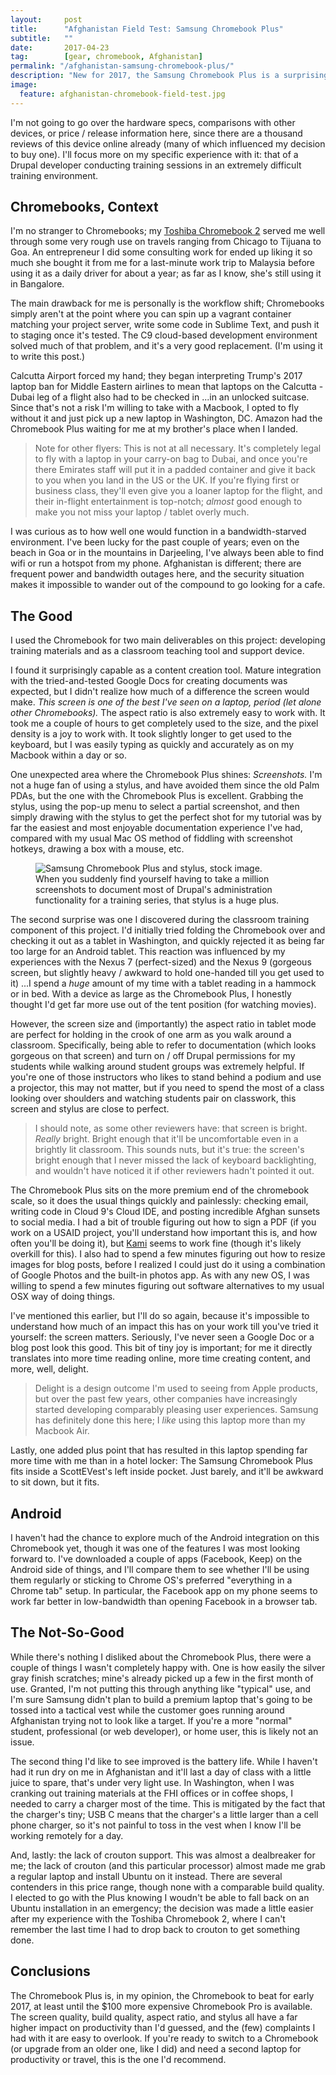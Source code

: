 ```yaml
---
layout:     post
title:      "Afghanistan Field Test: Samsung Chromebook Plus"
subtitle:   ""
date:       2017-04-23
tag: 		[gear, chromebook, Afghanistan]
permalink: "/afghanistan-samsung-chromebook-plus/"
description: "New for 2017, the Samsung Chromebook Plus is a surprisingly good teaching tool, even under less-than-ideal conditions in Kabul, Afghanistan."
image:
  feature: afghanistan-chromebook-field-test.jpg
---
```


I'm not going to go over the hardware specs, comparisons with other devices, or price / release information here, since there are a thousand reviews of this device online already (many of which influenced my decision to buy one). I'll focus more on my specific experience with it: that of a Drupal developer conducting training sessions in an extremely difficult training environment. 

## Chromebooks, Context

I'm no stranger to Chromebooks; my [Toshiba Chromebook 2](/chromebook-for-developers/) served me well through some very rough use on travels ranging from Chicago to Tijuana to Goa. An entrepreneur I did some consulting work for ended up liking it so much she bought it from me for a last-minute work trip to Malaysia before using it as a daily driver for about a year; as far as I know, she's still using it in Bangalore.

The main drawback for me is personally is the workflow shift; Chromebooks simply aren't at the point where you can spin up a vagrant container matching your project server, write some code in Sublime Text, and push it to staging once it's tested. The C9 cloud-based development environment solved much of that problem, and it's a very good replacement. (I'm using it to write this post.)

Calcutta Airport forced my hand; they began interpreting Trump's 2017 laptop ban for Middle Eastern airlines to mean that laptops on the Calcutta - Dubai leg of a flight also had to be checked in ...in an unlocked suitcase. Since that's not a risk I'm willing to take with a Macbook, I opted to fly without it and just pick up a new laptop in Washington, DC. Amazon had the Chromebook Plus waiting for me at my brother's place when I landed. 

>Note for other flyers: This is not at all necessary. It's completely legal to fly with a laptop in your carry-on bag to Dubai, and once you're there Emirates staff will put it in a padded container and give it back to you when you land in the US or the UK. If you're flying first or business class, they'll even give you a loaner laptop for the flight, and their in-flight entertainment is top-notch; *almost* good enough to make you not miss your laptop / tablet overly much. 

I was curious as to how well one would function in a bandwidth-starved environment. I've been lucky for the past couple of years; even on the beach in Goa or in the mountains in Darjeeling, I've always been able to find wifi or run a hotspot from my phone. Afghanistan is different; there are frequent power and bandwidth outages here, and the security situation makes it impossible to wander out of the compound to go looking for a cafe. 

## The Good

I used the Chromebook for two main deliverables on this project: developing training materials and as a classroom teaching tool and support device. 

I found it surprisingly capable as a content creation tool. Mature integration with the tried-and-tested Google Docs for creating documents was expected, but I didn't realize how much of a difference the screen would make. *This screen is one of the best I've seen on a laptop, period (let alone other Chromebooks).* The aspect ratio is also extremely easy to work with. It took me a couple of hours to get completely used to the size, and the pixel density is a joy to work with. It took slightly longer to get used to the keyboard, but I was easily typing as quickly and accurately as on my Macbook within a day or so. 

One unexpected area where the Chromebook Plus shines: *Screenshots.* I'm not a huge fan of using a stylus, and have avoided them since the old Palm PDAs, but the one with the Chromebook Plus is excellent. Grabbing the stylus, using the pop-up menu to select a partial screenshot, and then simply drawing with the stylus to get the perfect shot for my tutorial was by far the easiest and most enjoyable documentation experience I've had, compared with my usual Mac OS method of fiddling with screenshot hotkeys, drawing a box with a mouse, etc.

<figure>
  <img src="https://chromeunboxed.com/wp-content/uploads/2017/01/Chromebook.2.png" alt="Samsung Chromebook Plus and stylus, stock image.">
  <figcaption>When you suddenly find yourself having to take a million screenshots to document most of Drupal's administration functionality for a training series, that stylus is a huge plus.</figcaption>
</figure>

The second surprise was one I discovered during the classroom training component of this project. I'd initially tried folding the Chromebook over and checking it out as a tablet in Washington, and quickly rejected it as being far too large for an Android tablet. This reaction was influenced by my experiences with the Nexus 7 (perfect-sized) and the Nexus 9 (gorgeous screen, but slightly heavy / awkward to hold one-handed till you get used to it) ...I spend a *huge* amount of my time with a tablet reading in a hammock or in bed. With a device as large as the Chromebook Plus, I honestly thought I'd get far more use out of the tent position (for watching movies). 

However, the screen size and (importantly) the aspect ratio in tablet mode are perfect for holding in the crook of one arm as you walk around a classroom. Specifically, being able to refer to documentation (which looks gorgeous on that screen) and turn on / off Drupal permissions for my students while walking around student groups was extremely helpful. If you're one of those instructors who likes to stand behind a podium and use a projector, this may not matter, but if you need to spend the most of a class looking over shoulders and watching students pair on classwork, this screen and stylus are close to perfect. 

>I should note, as some other reviewers have: that screen is bright. *Really* bright. Bright enough that it'll be uncomfortable even in a brightly lit classroom. This sounds nuts, but it's true: the screen's bright enough that I never missed the lack of keyboard backlighting, and wouldn't have noticed it if other reviewers hadn't pointed it out. 

The Chromebook Plus sits on the more premium end of the chromebook scale, so it does the usual things quickly and painlessly: checking email, writing code in Cloud 9's Cloud IDE, and posting incredible Afghan sunsets to social media. I had a bit of trouble figuring out how to sign a PDF (if you work on a USAID project, you'll understand how important this is, and how often you'll be doing it), but [Kami](https://chrome.google.com/webstore/detail/kami-pdf-and-document-mar/iljojpiodmlhoehoecppliohmplbgeij?hl=en) seems to work fine (though it's likely overkill for this). I also had to spend a few minutes figuring out how to resize images for blog posts, before I realized I could just do it using a combination of Google Photos and the built-in photos app. As with any new OS, I was willing to spend a few minutes figuring out software alternatives to my usual OSX way of doing things.

I've mentioned this earlier, but I'll do so again, because it's impossible to understand how much of an impact this has on your work till you've tried it yourself: the screen matters. Seriously, I've never seen a Google Doc or a blog post look this good. This bit of tiny joy is important; for me it directly translates into more time reading online, more time creating content, and more, well, delight.

>Delight is a design outcome I'm used to seeing from Apple products, but over the past few years, other companies have increasingly started developing comparably pleasing user experiences. Samsung has definitely done this here; I *like* using this laptop more than my Macbook Air. 

Lastly, one added plus point that has resulted in this laptop spending far more time with me than in a hotel locker: The Samsung Chromebook Plus fits inside a ScottEVest's left inside pocket. Just barely, and it'll be awkward to sit down, but it fits. 

## Android

I haven't had the chance to explore much of the Android integration on this Chromebook yet, though it was one of the features I was most looking forward to. I've downloaded a couple of apps (Facebook, Keep) on the Android side of things, and I'll compare them to see whether I'll be using them regularly or sticking to Chrome OS's preferred "everything in a Chrome tab" setup. In particular, the Facebook app on my phone seems to work far better in low-bandwidth than opening Facebook in a browser tab. 

## The Not-So-Good

While there's nothing I disliked about the Chromebook Plus, there were a couple of things I wasn't completely happy with. One is how easily the silver gray finish scratches; mine's already picked up a few in the first month of use. Granted, I'm not putting this through anything like "typical" use, and I'm sure Samsung didn't plan to build a premium laptop that's going to be tossed into a tactical vest while the customer goes running around Afghanistan trying not to look like a target. If you're a more "normal" student, professional (or web developer), or home user, this is likely not an issue. 

The second thing I'd like to see improved is the battery life. While I haven't had it run dry on me in Afghanistan and it'll last a day of class with a little juice to spare, that's under very light use. In Washington, when I was cranking out training materials at the FHI offices or in coffee shops, I needed to carry a charger most of the time. This is mitigated by the fact that the charger's tiny; USB C means that the charger's a little larger than a cell phone charger, so it's not painful to toss in the vest when I know I'll be working remotely for a day. 

And, lastly: the lack of crouton support. This was almost a dealbreaker for me; the lack of crouton (and this particular processor) almost made me grab a regular laptop and install Ubuntu on it instead. There are several contenders in this price range, though none with a comparable build quality. I elected to go with the Plus knowing I woudn't be able to fall back on an Ubuntu installation in an emergency; the decision was made a little easier after my experience with the Toshiba Chromebook 2, where I can't remember the last time I had to drop back to crouton to get something done. 

## Conclusions

The Chromebook Plus is, in my opinion, the Chromebook to beat for early 2017, at least until the $100 more expensive Chromebook Pro is available. The screen quality, build quality, aspect ratio, and stylus all have a far higher impact on productivity than I'd guessed, and the (few) complaints I had with it are easy to overlook. If you're ready to switch to a Chromebook (or upgrade from an older one, like I did) and need a second laptop for productivity or travel, this is the one I'd recommend. 